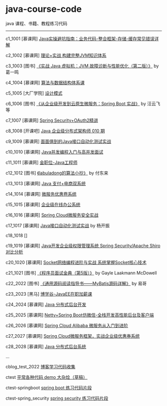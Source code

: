 # java-course-code
java 课程、书籍、教程练习代码

----

c1_1001     [慕课网] [Java实操避坑指南：业务代码-整合框架-存储-缓存常见错误详解](https://github.com/ybqdren/java-course-code/tree/main/c10_1010)

c2_1002     [慕课网] [理论+实战 构建完整JVM知识体系](https://github.com/ybqdren/java-course-code/tree/main/c2_1002)

c3_1003     [图书] [《实战 Java 虚拟机：JVM 故障诊断与性能优化（第二版）》](https://github.com/ybqdren/java-course-code/tree/main/c3_1003) by 葛一鸣

c4_1004     [慕课网] [算法与数据结构体系课](https://github.com/ybqdren/java-course-code/tree/main/c4_1004)

c5_1005     [大厂学院] [设计模式](https://github.com/ybqdren/java-course-code/tree/main/c5_1005)

c6_1006     [图书] [《从企业级开发到云原生微服务：Spring Boot 实战》](https://github.com/ybqdren/java-course-code/tree/main/c6_1006)  by 汪云飞 等

c7_1007     [慕课网] [Spring Security+OAuth2精讲](https://github.com/ybqdren/java-course-code/tree/main/c7_1007)

c8_1008     [开课吧] [Java 企业级分布式架构师 010 期](https://github.com/ybqdren/java-course-code/tree/main/c8_1008)

c9_1009     [慕课网] [面面俱到的Java接口自动化测试实战](https://github.com/ybqdren/java-course-code/tree/main/c9_1009)

c10_1010    [慕课网] [Java并发编程入门与高并发面试](https://github.com/ybqdren/java-course-code/tree/main/c10_1010)

c11_1011    [慕课网] [金职位-Java工程师](https://github.com/ybqdren/java-course-code/tree/main/c11_1011)

c12_1012    [图书] [《labuladong的算法小抄》](https://github.com/ybqdren/java-course-code/tree/main/c12_1012) by 付东来

c13_1013    [慕课网] [Java 支付+电商双系统](https://github.com/ybqdren/java-course-code/tree/main/c13_1013)

c14_1014    [慕课网] [微服务优惠卷系统](https://github.com/ybqdren/java-course-code/tree/main/c14_1014)

c15_1015    [慕课网] [企业级在线办公系统](https://github.com/ybqdren/java-course-code/tree/main/c15_1015)

c16_1016    [慕课网] [Spring Cloud微服务安全实战](https://github.com/ybqdren/java-course-code/tree/main/c16_1016)

c17_1017    [慕课网] [Java接口自动化测试实战](https://github.com/ybqdren/java-course-code/tree/main/c17_1017) by 杨开振

c18_1018    [] [](https://github.com/ybqdren/java-course-code/tree/main/c18_1018) 

c19_1019    [慕课网] [Java开发企业级权限管理系统 Spring Security/Apache Shiro对比分析](https://github.com/ybqdren/java-course-code/tree/main/c19_1019)

c20_1020    [慕课网] [Socket网络编程进阶与实战 系统掌握Socket核心技术](https://github.com/ybqdren/java-course-code/tree/main/c20_1020)

c21_1021    [图书] [《程序员面试金典（第5版）》](https://github.com/ybqdren/java-course-code/tree/main/c21_1021) by Gayle Laakmann McDowell

c22_2022    [图书] [《通用源码阅读指导书――MyBatis源码详解》](https://github.com/ybqdren/java-course-code/tree/main/c22_1022) by 易哥

c23_2023    [黑马] [博学谷-JavaEE在职加薪课](https://github.com/ybqdren/java-course-code/tree/main/c23_1023)

c24_2024    [慕课网] [Java 分布式后台开发](https://github.com/ybqdren/java-course-code/tree/main/c24_1024)

c25_2025    [慕课网] [Netty+Spring Boot仿微信-全栈开发高性能后台及客户端](https://github.com/ybqdren/java-course-code/tree/main/c25_1025)

c26_2026    [慕课网] [Spring Cloud Alibaba 微服务从入门到进阶](https://github.com/ybqdren/java-course-code/tree/main/c26_1026)

c27_2027    [慕课网] [Spring Cloud微服务框架，实战企业级优惠券系统](https://github.com/ybqdren/java-course-code/tree/main/c27_1027)

c28_2028   [慕课网]  [Java 分布式后台系统](https://github.com/ybqdren/java-course-code/tree/main/c28_1028)

...

cblog_test_2022 [博客学习代码收集](https://github.com/ybqdren/java-course-code/tree/main/cblog_test_2022)

ctest   [平常各种代码 demo 大杂烩（草稿）](https://github.com/ybqdren/java-course-code/tree/main/ctest)

ctest-springboot [spring boot 练习代码片段](https://github.com/ybqdren/java-course-code/tree/main/ctest-springboot)

ctest-spring_security [spring security 练习代码片段](https://github.com/ybqdren/java-course-code/tree/main/ctest-spring_security)



